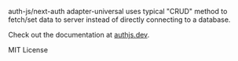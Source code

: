 auth-js/next-auth adapter-universal uses typical "CRUD" method to fetch/set data to server instead of directly connecting to a database.

Check out the documentation at [authjs.dev](https://authjs.dev/reference/adapter/mongodb).

MIT License